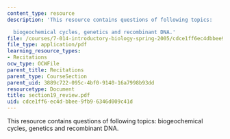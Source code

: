 ```yaml
---
content_type: resource
description: 'This resource contains questions of following topics:

  biogeochemical cycles, genetics and recombinant DNA.'
file: /courses/7-014-introductory-biology-spring-2005/cdce1ff6ec4dbbee9fb96346d009c41d_section19_review.pdf
file_type: application/pdf
learning_resource_types:
- Recitations
ocw_type: OCWFile
parent_title: Recitations
parent_type: CourseSection
parent_uid: 3889c722-095c-4bf0-9140-16a7998b93dd
resourcetype: Document
title: section19_review.pdf
uid: cdce1ff6-ec4d-bbee-9fb9-6346d009c41d
---
```

This resource contains questions of following topics:
biogeochemical cycles, genetics and recombinant DNA.

